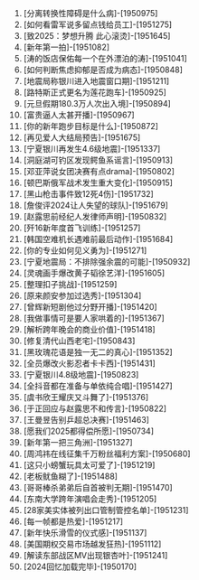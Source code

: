 
1. [分离转换性障碍是什么病]-[1950975]
1. [如何看雷军说多留点钱给员工]-[1951275]
1. [致2025：梦想升腾 此心滚烫]-[1951645]
1. [新年第一拍]-[1951082]
1. [涛的饭店保佑每一个在外漂泊的涛]-[1951041]
1. [如何判断焦虑抑郁是否成为病态]-[1950848]
1. [地震局称银川进入地震窗口期]-[1951211]
1. [路特斯正式更名为莲花跑车]-[1950925]
1. [元旦假期180.3万人次出入境]-[1950894]
1. [富贵逼人太甚开播]-[1950967]
1. [你的新年跑步目标是什么]-[1950872]
1. [再见爱人大结局预告]-[1951675]
1. [宁夏银川再发生4.6级地震]-[1951337]
1. [洞庭湖可钓区发现鳄鱼系谣言]-[1950913]
1. [邓亚萍说女团决赛有点drama]-[1950802]
1. [顿巴斯俄军战术发生重大变化]-[1950915]
1. [黑山枪击事件致12死4伤]-[1951732]
1. [詹俊评2024让人失望的球队]-[1951679]
1. [赵露思前经纪人发律师声明]-[1950832]
1. [歼16新年度首飞训练]-[1951257]
1. [韩国空难机长遇难前最后动作]-[1951684]
1. [你的专业如何见义勇为]-[1951271]
1. [宁夏地震局：不排除强余震的可能]-[1950932]
1. [灵魂画手爆改黄子韬徐艺洋]-[1951605]
1. [整理扣子挑战]-[1951259]
1. [原来颜安参加过选秀]-[1951304]
1. [曾辉新短剧他过分野开播]-[1951420]
1. [我做事情可是要人家哄着的]-[1951367]
1. [解析跨年晚会的商业价值]-[1951418]
1. [修复清代山西老宅]-[1950843]
1. [黑玫瑰花语是独一无二的真心]-[1951352]
1. [全员爆改火影忍者卡卡西]-[1951431]
1. [宁夏银川4.8级地震]-[1950823]
1. [全抖音都在准备与单依纯合唱]-[1951427]
1. [虞书欣王耀庆又斗舞了]-[1951376]
1. [于正回应与赵露思不和传言]-[1950822]
1. [王曼昱告别乒超总决赛]-[1951463]
1. [愿我们2025都得偿所愿]-[1950734]
1. [新年第一把三角洲]-[1951327]
1. [周鸿祎在线征集千万粉丝福利方案]-[1950680]
1. [这只小螃蟹玩具太可爱了]-[1951219]
1. [老板鱿鱼糊了]-[1951488]
1. [哥哥棒杀弟弟后自首被判无期]-[1951470]
1. [东南大学跨年演唱会走秀]-[1951205]
1. [28家美实体被列出口管制管控名单]-[1951231]
1. [每一帧都是热爱]-[1951217]
1. [新年快乐滑雪的仪式感]-[1951137]
1. [美国期权交易市场越发狂热]-[1951112]
1. [解读东部战区MV出现银杏叶]-[1951241]
1. [2024回忆加载完毕]-[1950170]